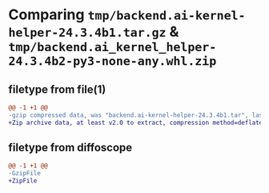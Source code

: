 # Comparing `tmp/backend.ai-kernel-helper-24.3.4b1.tar.gz` & `tmp/backend.ai_kernel_helper-24.3.4b2-py3-none-any.whl.zip`

## filetype from file(1)

```diff
@@ -1 +1 @@
-gzip compressed data, was "backend.ai-kernel-helper-24.3.4b1.tar", last modified: Fri May 31 19:10:23 2024, max compression
+Zip archive data, at least v2.0 to extract, compression method=deflate
```

## filetype from diffoscope

```diff
@@ -1 +1 @@
-GzipFile
+ZipFile
```


